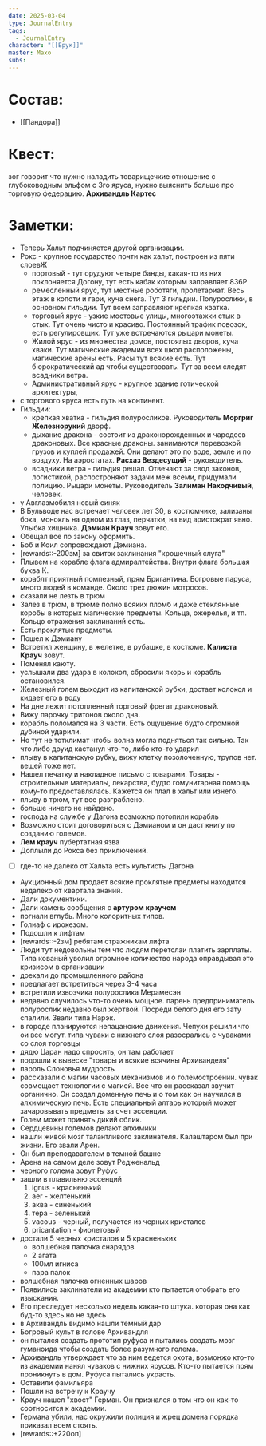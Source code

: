 ```yaml
---
date: 2025-03-04
type: JournalEntry
tags:
  - JournalEntry
character: "[[Брук]]"
master: Махо
subs:
---
```

# Состав:
- [[Пандора]]
# Квест:
зог говорит что нужно наладить товарищечкие отношение с глубоководным эльфом с 3го яруса, нужно выяснить больше про торговую федерацию. **Архивандль Картес** 
# Заметки:
- Теперь Хальт подчиняется другой организации.
- Рокс - крупное государство почти как хальт, построен из пяти слоевЖ
	- портовый - тут орудуют четыре банды, какая-то из них поклоняется Догону, тут есть кабак которым заправляет 836Р
	- ремесленный ярус, тут местные роботяги, пролетариат. Весь этаж в копоти и гари, куча снега. Тут 3 гильдии. Полурослики, в основном гильдии. Тут всем заправляют крепкая хватка.
	- торговый ярус - узкие мостовые улицы, многоэтажки стык в стык. Тут очень чисто и красиво. Постоянный трафик повозок, есть регулировщик. Тут уже встречаются рыцари монеты.
	- Жилой ярус - из множества домов, постоялых дворов, куча хваки. Тут магические академии всех школ расположены, магические арены есть. Расы тут всякие есть. Тут бюрократический ад чтобы существовать. Тут за всем следят всадники ветра.
	- Административный ярус - крупное здание готической архитектуры,
- с торгового яруса есть путь на континент.
- Гильдии:
	- крепкая хватка - гильдия полуросликов. Руководитель **Моргриг Железнорукий** дворф.
	- дыхание дракона - состоит из драконорожденных и чародеев драконовых. Все красные драконы. занимаются перевозкой грузов и куплей продажей. Они делают это по воде, земле и по воздуху. На аэростатах. **Расхаз Вездесущий** - руководитель.
	- всадники ветра - гильдия решал. Отвечают за свод законов, логистикой, распостроняют задачи меж всеми, придумали полицию. Рыцари монеты. Руководитель **Залиман Находчивый**, человек.
- у Авглазмобиля новый синяк
- В Бульводе нас встречает человек лет 30, в костюмчике, зализаны бока, монокль на одном из глаз, перчатки, на вид аристократ явно. Улыбка хищника. **Дэмиан Крауч** зовут его.
- Обещал все по закону оформить.
- Боб и Коил сопровождают Дэмиана.
- [rewards::-200зм] за свиток заклинания "крошечный слуга"
- Плывем на корабле флага адмиралтейства. Внутри флага большая буква К.
- кораблт приятный помпезный, прям Бригантина. Богровые паруса, много людей в команде. Около трех дюжин мотросов.
- сказали не лезть в трюм
- Залез в трюм, в трюме полно всяких пломб и даже стеклянные коробы в которых магические предметы. Кольца, ожерелья, и тп. Кольцо отражения заклинаний есть.
- Есть проклятые предметы.
- Пошел к Дэмиану
- Встретил женщину, в желетке, в рубашке, в костюме. **Калиста Крауч** зовут.
- Поменял каюту.
- услышали два удара в колокол, сбросили якорь и корабль остановился. 
- Железный голем выходит из капитанской рубки, достает колокол и кидает его в воду
- На дне лежит потопленный торговый фрегат драконовый.
- Вижу парочку тритонов около дна.
- корабль поломался на 3 части. Есть ощущение будто огромной дубиной ударили.
- Но тут не тотклимат чтобы волна могла подняться так сильно. Так что либо друид кастанул что-то, либо кто-то ударил
- плыву в капитанскую рубку, вижу клетку позолоченную, трупов нет. вещей тоже нет.
- Нашел печатку и накладное письмо с товарами. Товары - строительные материалы, лекарства, будто гомунитарная помощь кому-то предоставлялась. Кажется он плал в хальт или изнего.
- плыву в трюм, тут все разграблено.
- больше ничего не найдено.
- господа на службе у Дагона возможно потопили корабль
- Возможно стоит договориться с Дэмианом и он даст книгу по созданию големов.
- **Лем крауч** пубертатная язва
- Доплыли до Рокса без приключений.
- [ ] где-то не далеко от Хальта есть культисты Дагона
- Аукционный дом продает всякие проклятые предметы находится недалеко от квартала знаний.
- Дали документики.
- Дали камень сообщения с **артуром краучем**
- погнали вглубь. Много колоритных типов. 
- Голиаф с ирокезом.
- Подошли к лифтам
- [rewards::-2зм] ребятам стражникам лифта
- Люди тут недовольны тем что людям перетслаи платить зарплаты. Типа кованый уволил огромное количество народа оправдывая это кризисом в организации
- доехали до промышленного района
- предлагает встретиться через 3-4 часа
- встретили извозчика полурослика Мерамесэн
- недавно случилось что-то очень мощное. парень предприниматель полурослик недавно был жертвой. Посреди белого дня его зату спалили. Звали типа Нарэк.
- в городе планируются непацанские движения. Чепухи решили что ои все могут. типа чуваки с нижнего слоя разосрались с чуваками со слоя торговцы
- дядю Царан надо спросить, он там работает
- подошли к вывеске "товары и всякие всячины Архиванделя"
- пароль Слоновья мудрость
- рассказали о магии часовых механизмов и о големостроении. чувак совмещает технологии с магией. Все что он рассказал звучит органично. Он создал доменную печь и о том как он научился в алхимическую печь. Есть специальный алтарь который может зачаровывать предметы за счет эссенции.
- Голем может принять дикий облик.
- Сердцевины големов делают алхимики
- нашли живой мозг талантливого заклинателя. Калаштаром был при жизни. Его звали Арен.
- Он был преподавателем в темной башне
- Арена на самом деле зовут Редженальд
- черного голема зовут Руфус
- зашли в плавильню эссенций
	1. ignus - красненький
	2. aer - желтенький
	3. аква - синенький
	4. тера - зеленький
	5. vacous - черный, получается из черных кристалов
	6. pricantation - фиолетовый
- достали 5 черных кристалов и 5 красненьких
	- волшебная палочка снарядов
	- 2 агата
	- 100мл игниса
	- пара палок
- волшебная палочка огненных шаров
- Появились заклинатели из академии кто пытается отобрать его изыскания.
- Его преследует несколько недель какая-то штука. которая она как буд-то здесь но не здесь
- в Архивандль видимо нашли темный дар
- Богровый культ в голове Архивандля
- он пытался создать прототип руфуса и пытались создать мозг гуманоида чтобы создать более разумного голема.
- Архивандль утверждает что за ним ведется охота, возмонжо кто-то из академии нанял чуваков с нижних ярусов. Кто-то пытается прям проникнуть в дом. Руфуса пытались украсть.
- Оставили фамильяра
- Пошли на встречу к Краучу
- Крауч нашел "хвост" Герман. Он признался в том что он как-то соотносится к академии.
- Германа убили, нас окружили полиция и жрец домена порядка приказал всем стоять.
- [rewards::+220оп]